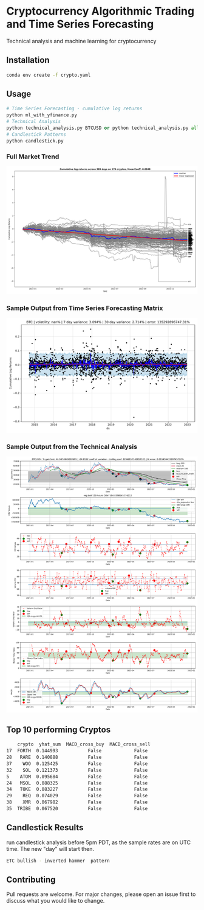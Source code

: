 # Cryptocurrency Algorithmic Trading and Time Series Forecasting

Technical analysis and machine learning for cryptocurrency

## Installation
```bash
conda env create -f crypto.yaml
```

## Usage

```python
# Time Series Forecasting - cumulative log returns
python ml_with_yfinance.py
# Technical Analysis
python technical_analysis.py BTCUSD or python technical_analysis.py all
# Candlestick Patterns
python candlestick.py
```
### Full Market Trend
![alt text](https://github.com/bszek213/cryptoML/blob/dev/full_market_trend.png)
### Sample Output from Time Series Forecasting Matrix
![alt text](https://github.com/bszek213/cryptoML/blob/dev/forecast_ML/BTC/BTC.png)

### Sample Output from the Technical Analysis
![alt text](https://github.com/bszek213/cryptoML/blob/dev/technical_analysis/BTCUSD_174.png)

## Top 10 performing Cryptos
```bash
    crypto  yhat_sum  MACD_cross_buy  MACD_cross_sell
17  FORTH  0.144993           False            False
28   RARE  0.140888           False            False
37    WOO  0.125425           False            False
32    SOL  0.121373           False            False
5    ATOM  0.095684           False            False
24   MSOL  0.088325           False            False
34   TOKE  0.083227           False            False
29    REQ  0.074029           False            False
38    XMR  0.067982           False            False
35  TRIBE  0.067520           False            False
```
## Candlestick Results
run candlestick analysis before 5pm PDT, as the sample rates are on UTC time. The
new "day" will start then.
```bash
ETC bullish - inverted hammer  pattern
```
## Contributing
Pull requests are welcome. For major changes, please open an issue first to discuss what you would like to change.
